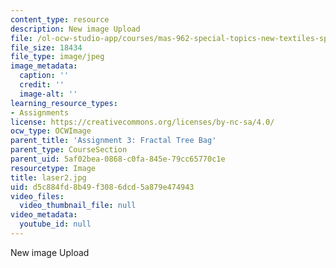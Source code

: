 ```yaml
---
content_type: resource
description: New image Upload
file: /ol-ocw-studio-app/courses/mas-962-special-topics-new-textiles-spring-2010/d5c884fd8b49f3086dcd5a879e474943_laser2.jpg
file_size: 18434
file_type: image/jpeg
image_metadata:
  caption: ''
  credit: ''
  image-alt: ''
learning_resource_types:
- Assignments
license: https://creativecommons.org/licenses/by-nc-sa/4.0/
ocw_type: OCWImage
parent_title: 'Assignment 3: Fractal Tree Bag'
parent_type: CourseSection
parent_uid: 5af02bea-0868-c0fa-845e-79cc65770c1e
resourcetype: Image
title: laser2.jpg
uid: d5c884fd-8b49-f308-6dcd-5a879e474943
video_files:
  video_thumbnail_file: null
video_metadata:
  youtube_id: null
---
```

New image Upload
